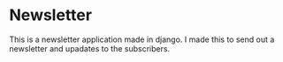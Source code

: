 
# Newsletter

This is a newsletter application made in django.
I made this to send out a newsletter and upadates to the subscribers.
